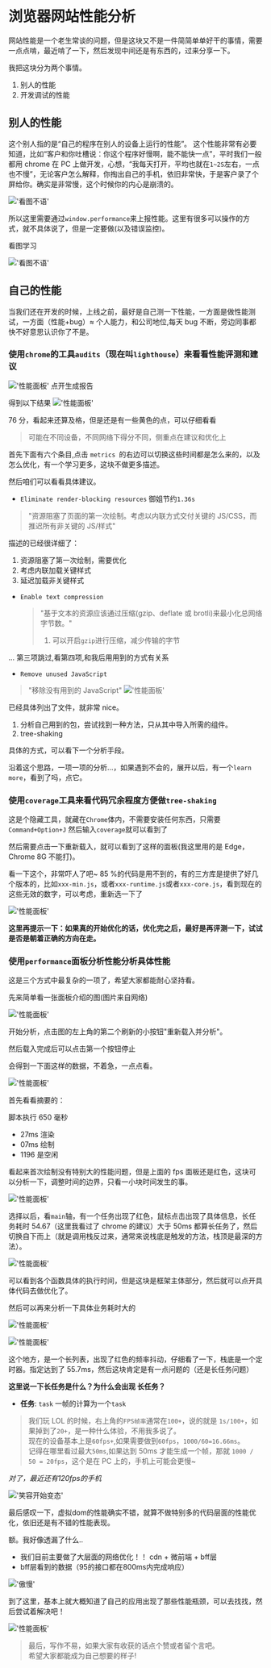 # 浏览器网站性能分析

<!-- 学了一堆的性能优化技巧以后，你的网站实实在在变快了吗？ 变快了多少？  
在学习一波如何分析网站性能吧！ -->

网站性能是一个老生常谈的问题，但是这块又不是一件简简单单好干的事情，需要一点点啃，最近啃了一下，然后发现中间还是有东西的，过来分享一下。

我把这块分为两个事情。

1.  别人的性能
2.  开发调试的性能

## 别人的性能

这个别人指的是“自己的程序在别人的设备上运行的性能”。
这个性能非常有必要知道，比如“客户和你吐槽说：你这个程序好慢啊，能不能快一点”，平时我们一般都用 chrome 在 PC 上做开发，心想，“我每天打开，平均也就在`1~2S`左右，一点也不慢”，无论客户怎么解释，你掏出自己的手机，依旧非常快，于是客户录了个屏给你。确实是非常慢，这个时候你的内心是崩溃的。

!['看图不语'](../../imgs/performance/collapse.jpg)



所以这里需要通过`window.performance`来上报性能。这里有很多可以操作的方式，就不具体说了，但是一定要做(以及错误监控)。

看图学习

!['看图不语'](../../imgs/performance/9998.png)


## 自己的性能

当我们还在开发的时候，上线之前，最好是自己测一下性能，一方面是做性能测试，一方面（性能+bug）≈ 个人能力，和公司地位,每天 bug 不断，旁边同事都快不好意思认识你了不是。

### 使用`chrome`的工具`audits`（现在叫`lighthouse`）来看看性能评测和建议

!['性能面板'](../../imgs/performance/001.png)
点开生成报告

得到以下结果
!['性能面板'](../../imgs/performance/002.png)

76 分，看起来还算及格，但是还是有一些黄色的点，可以仔细看看

> 可能在不同设备，不同网络下得分不同，侧重点在建议和优化上

首先下面有六个条目,点击 `metrics `的右边可以切换这些时间都是怎么来的，以及怎么优化，有一个学习更多，这块不做更多描述。

然后咱们可以看看具体建议。

- `Eliminate render-blocking resources` 御姐节约`1.36s`

> "资源阻塞了页面的第一次绘制。考虑以内联方式交付关键的 JS/CSS，而推迟所有非关键的 JS/样式"

描述的已经很详细了：

1.  资源阻塞了第一次绘制，需要优化
2.  考虑内联加载关键样式
3.  延迟加载非关键样式

- `Enable text compression`
  > "基于文本的资源应该通过压缩(gzip、deflate 或 brotli)来最小化总网络字节数。"
  >
  > 1.  可以开启`gzip`进行压缩，减少传输的字节

... 第三项跳过,看第四项,和我后用用到的方式有关系

- `Remove unused JavaScript`

> "移除没有用到的 JavaScript"
> !['性能面板'](../../imgs/performance/003.png)

已经具体列出了文件，就非常 nice。

1.  分析自己用到的包，尝试找到一种方法，只从其中导入所需的组件。
2.  tree-shaking

具体的方式，可以看下一个分析手段。

沿着这个思路，一项一项的分析...，如果遇到不会的，展开以后，有一个`learn more`，看到了吗，点它。

### 使用`coverage`工具来看代码冗余程度方便做`tree-shaking`

这是个隐藏工具，就藏在`Chrome`体内，不需要安装任何东西，只需要`Command+Option+J` 然后输入`coverage`就可以看到了

然后需要点击一下重新载入，就可以看到了这样的面板(我这里用的是 Edge，Chrome 8G 不能打)。

看一下这个，非常吓人了吧~ 85 %的代码是用不到的，有的三方库是提供了好几个版本的，比如`xxx-min.js`，或者`xxx-runtime.js`或者`xxx-core.js`，看到现在的这些无效的数字，可以考虑，重新选一下了

!['性能面板'](../../imgs/performance/004.png)

**这里再提示一下：如果真的开始优化的话，优化完之后，最好是再评测一下，试试是否是朝着正确的方向在走。**

### 使用`performance`面板分析性能分析具体性能

这是三个方式中最复杂的一项了，希望大家都能耐心坚持看。

先来简单看一张面板介绍的图(图片来自网络)

!['性能面板'](../../imgs\performance\9999.png)

开始分析，点击图的左上角的第二个刷新的小按钮"重新载入并分析"。

然后载入完成后可以点击第一个按钮停止

会得到一下面这样的数据，不着急，一点点看。

!['性能面板'](../../imgs\performance\006.png)

首先看看摘要的：

脚本执行 650 毫秒  
- 27ms 渲染  
- 07ms 绘制  
- 1196 是空闲  

看起来首次绘制没有特别大的性能问题，但是上面的 fps 面板还是红色，这块可以分析一下，调整时间的边界，只看一小块时间发生的事。

!['性能面板'](../../imgs\performance\007.png)

选择以后，看`main`轴，有一个任务出现了红色，鼠标点击出现了具体信息，长任务耗时 54.67（这里我看过了 chrome 的建议）大于 50ms 都算长任务了，然后切换自下而上（就是调用栈反过来，通常来说栈底是触发的方法，栈顶是最深的方法）。

!['性能面板'](../../imgs\performance\005.png)

可以看到各个函数具体的执行时间，但是这块是框架主体部分，然后就可以点开具体代码去做优化了。

然后可以再来分析一下具体业务耗时大的

!['性能面板'](../../imgs\performance\014.png)

!['性能面板'](../../imgs\performance\013.png)

这个地方，是一个长列表，出现了红色的频率抖动，仔细看了一下，栈底是一个定时器。指定达到了 55.7ms，然后这块肯定是有一点问题的（还是长任务问题）

**这里说一下长任务是什么？为什么会出现 长任务？**

- **任务**: `task` 一帧的计算为一个`task`

> 我们玩 LOL 的时候，右上角的`FPS帧率`通常在`100+`，说的就是 `1s/100+`，如果掉到了`20+`，是一种什么体验，不用我多说了。  
> 现在的设备基本上是`60fps+`,如果需要做到`60fps`，`1000/60=16.66ms`。  
> 记得在哪里看过最大`50ms`,如果达到 50ms 才能生成一个帧，那就 `1000 / 50 = 20fps`，这个是在 PC 上的，手机上可能会更慢~

*对了，最近还有120fps的手机*

!['笑容开始变态'](../../imgs\performance\smile.jpg)



最后感叹一下，虚拟dom的性能确实不错，就算不做特别多的代码层面的性能优化，依旧还是有不错的性能表现。

额。我好像透漏了什么..

- 我们目前主要做了大层面的网络优化！！ cdn + 微前端 + bff层   
- bff层看到的数据（95的接口都在800ms内完成响应）

!['傲慢'](../../imgs\performance\pride.jpg)



到了这里，基本上就大概知道了自己的应用出现了那些性能瓶颈，可以去找找，然后尝试着解决吧！

!['性能面板'](../../imgs\performance\gogogo.jpg)


> 最后，写作不易，如果大家有收获的话点个赞或者留个言吧。  
> 希望大家都能成为自己想要的样子!

